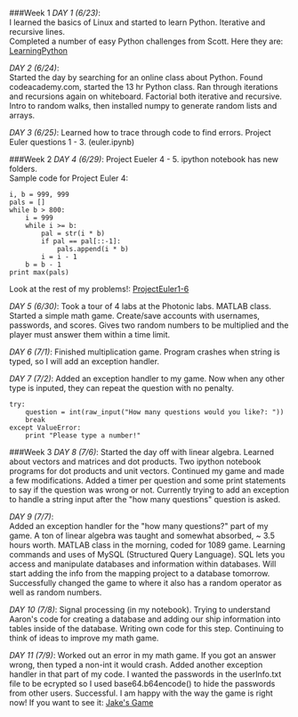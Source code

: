 ###Week 1
*DAY 1 (6/23)*:  
I learned the basics of Linux and started to learn Python.  Iterative and recursive lines.  
Completed a number of easy Python challenges from Scott.  Here they are: [LearningPython](http://127.0.0.1:8888/d7fe7f34-bcd3-4ad9-8e88-d2decf3a2968)

*DAY 2 (6/24)*:  
Started the day by searching for an online class about Python.  Found codeacademy.com, started the 13 hr Python class.  Ran through iterations and recursions again on whiteboard.  Factorial both iterative and recursive.  Intro to random walks, then installed numpy to generate random lists and arrays.

*DAY 3 (6/25)*: 
Learned how to trace through code to find errors. Project Euler questions 1 - 3.  (euler.ipynb)

###Week 2
*DAY 4 (6/29)*: 
Project Eueler 4 - 5.  ipython notebook has new folders.    
Sample code for Project Euler 4:
```
i, b = 999, 999
pals = []
while b > 800:
    i = 999
    while i >= b:   
        pal = str(i * b)    
        if pal == pal[::-1]:
            pals.append(i * b)
        i = i - 1
    b = b - 1
print max(pals)
```
Look at the rest of my problems!:
[ProjectEuler1-6](http://127.0.0.1:8888/65ad8a2f-ffc8-4757-8249-9fa0b7e272d3)

*DAY 5 (6/30)*:
Took a tour of 4 labs at the Photonic labs.  MATLAB class.  Started a simple math game.  Create/save accounts with usernames, passwords, and scores.  Gives two random numbers to be multiplied and the player must answer them within a time limit.

*DAY 6 (7/1)*:
Finished multiplication game.  Program crashes when string is typed, so I will add an exception handler.

*DAY 7 (7/2)*:
Added an exception handler to my game.  Now when any other type is inputed, they can repeat the question with no penalty.
```
try:
    question = int(raw_input("How many questions would you like?: "))
    break
except ValueError:
    print "Please type a number!"
```

###Week 3
*DAY 8 (7/6)*:
Started the day off with linear algebra.  Learned about vectors and matrices and dot products.  Two ipython notebook programs for dot products and unit vectors.  Continued my game and made a few modifications.  Added a timer per question and some print statements to say if the question was wrong or not.  Currently trying to add an exception to handle a string input after the "how many questions" question is asked.

*DAY 9 (7/7)*:  
Added an exception handler for the "how many questions?" part of my game.  A ton of linear algebra was taught and somewhat absorbed, ~ 3.5 hours worth.  MATLAB class in the morning, coded for 1089 game.  Learning commands and uses of MySQL (Structured Query Language).  SQL lets you access and manipulate databases and information within databases.  Will start adding the info from the mapping project to a database tomorrow. Successfully changed the game to where it also has a random operator as well as random numbers.  

*DAY 10 (7/8)*:
Signal processing (in my notebook).  Trying to understand Aaron's code for creating a database and adding our ship information into tables inside of the database.  Writing own code for this step.  Continuing to think of ideas to improve my math game.

*DAY 11 (7/9)*:
Worked out an error in my math game.  If you got an answer wrong, then typed a non-int it would crash.  Added another exception handler in that part of my code.  I wanted the passwords in the userInfo.txt file to be ecrypted so I used base64.b64encode() to hide the passwords from other users.  Successful.  I am happy with the way the game is right now! If you want to see it: [Jake's Game](https://github.com/jakewahl/spawar_internship.github.io/blob/master/game/time_game.py)
